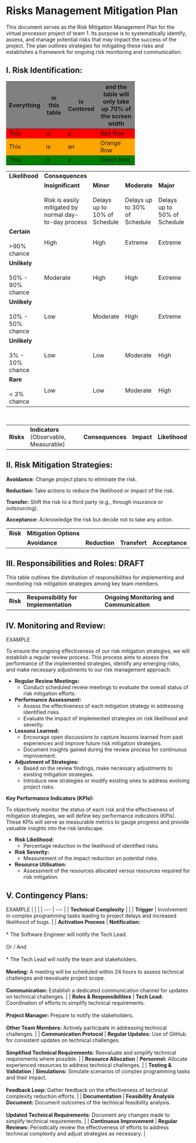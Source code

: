 # Risks Management Mitigation Plan

This document serves as the Risk Mitigation Management Plan for the virtual processor project of team 1. Its purpose is to systematically identify, assess, and manage potential risks that may impact the success of the project. The plan outlines strategies for mitigating these risks and establishes a framework for ongoing risk monitoring and communication.

## **I. Risk Identification:**

<style>
    .heatMap {
        width: 70%;
        text-align: center;
    }
    .heatMap th {
        background: grey;
        word-wrap: break-word;
        text-align: center;
    }
    .heatMap tr:nth-child(1) { background: red; }
    .heatMap tr:nth-child(2) { background: orange; }
    .heatMap tr:nth-child(3) { background: green; }
</style>

<div class="heatMap">

| Everything | in this table | is Centered | and the table will only take up 70% of the screen width | 
| -- | -- | -- | -- |
| This | is | a | Red Row |
| This | is | an | Orange Row |
| This | is | a | Green Row |

</div>

|     |     |     |     |     |     |
| --- | --- | --- | --- | --- | --- |
| **Likelihood** | **Consequences** |     |     |     |     |
|     | **Insignificant**<br><br>Risk is easily mitigated by normal day-to-day process | **Minor**<br><br>Delays up to 10% of Schedule | **Moderate**<br><br>Delays up to 30% of Schedule | **Major**<br><br>Delays up to 50% of Schedule | **Catastrophic**<br><br>Project abandoned |
| **Certain**<br><br>>90% chance | High | High | Extreme | Extreme | Extreme |
| **Unlikely**<br><br>50% - 90% chance | Moderate | High | High | Extreme | Extreme |
| **Unlikely**<br><br>10% - 50% chance | Low | Moderate | High | Extreme | Extreme |
| **Unlikely**<br><br>3% - 10% chance | Low | Low | Moderate | High | Extreme |
| **Rare**<br><br>< 3% chance | Low | Low | Moderate | High | High |

<br>

|     |     |     |     |     |
| --- | --- | --- | --- | --- |
| **Risks** | **Indicators** (Observable, Measurable) | **Consequences** | **Impact** | **Likelihood** |


## **II. Risk Mitigation Strategies:**

**Avoidance:** Change project plans to eliminate the risk.

**Reduction:** Take actions to reduce the likelihood or impact of the risk.

**Transfer:** Shift the risk to a third party (e.g., through insurance or outsourcing).

**Acceptance:** Acknowledge the risk but decide not to take any action.

|     |     |     |     |     |
| --- | --- | --- | --- | --- |
| **Risk** | **Mitigation Options** |     |     |     |
|     | **Avoidance** | **Reduction** | **Transfert** | **Acceptance** |


## **III. Responsibilities and Roles:** DRAFT

This table outlines the distribution of responsibilities for implementing and monitoring risk mitigation strategies among key team members.

|     |     |     |
| --- | --- | --- |
| **Risk** | **Responsibility for Implementation** | **Ongoing Monitoring and Communication** |


## **IV. Monitoring and Review:**

EXAMPLE

To ensure the ongoing effectiveness of our risk mitigation strategies, we will establish a regular review process. This process aims to assess the performance of the implemented strategies, identify any emerging risks, and make necessary adjustments to our risk management approach.

* **Regular Review Meetings:**
    * Conduct scheduled review meetings to evaluate the overall status of risk mitigation efforts.
* **Performance Assessment:**
    * Assess the effectiveness of each mitigation strategy in addressing identified risks.
    * Evaluate the impact of implemented strategies on risk likelihood and severity.
* **Lessons Learned:**
    * Encourage open discussions to capture lessons learned from past experiences and improve future risk mitigation strategies.
    * Document insights gained during the review process for continuous improvement.
* **Adjustment of Strategies:**
    * Based on the review findings, make necessary adjustments to existing mitigation strategies.
    * Introduce new strategies or modify existing ones to address evolving project risks.

**Key Performance Indicators (KPIs):**

To objectively monitor the status of each risk and the effectiveness of mitigation strategies, we will define key performance indicators (KPIs). These KPIs will serve as measurable metrics to gauge progress and provide valuable insights into the risk landscape.

* **Risk Likelihood:**
    * Percentage reduction in the likelihood of identified risks.
* **Risk Severity:**
    * Measurement of the impact reduction on potential risks.
* **Resource Utilisation:**
    * Assessment of the resources allocated versus resources required for risk mitigation.

## **V. Contingency Plans:**

EXAMPLE
|     |     |
| --- | --- |
| **Technical Complexity** |     |
| **Trigger** | Involvement in complex programming tasks leading to project delays and increased likelihood of bugs. |
| **Activation Process** | **Notification:**<br><br>* The Software Engineer will notify the Tech Lead.<br><br> Or / And<br><br>* The Tech Lead will notify the team and stakeholders.<br><br> **Meeting:** A meeting will be scheduled within 24 hours to assess technical challenges and reevaluate project scope.<br><br>**Communication:** Establish a dedicated communication channel for updates on technical challenges. |
| **Roles & Responsibilities** | **Tech Lead:** Coordination of efforts to simplify technical requirements.<br><br>**Project Manager:** Prepare to notify the stakeholders.<br><br>**Other Team Members:** Actively participate in addressing technical challenges. |
| **Communication Protocol** | **Regular Updates:** Use of GitHub for consistent updates on technical challenges.<br><br>**Simplified Technical Requirements:** Reevaluate and simplify technical requirements where possible. |
| **Resource Allocation** | **Personnel:** Allocate experienced resources to address technical challenges. |
| **Testing & Validation** | **Simulations:** Simulate scenarios of complex programming tasks and their impact.<br><br>**Feedback Loop:** Gather feedback on the effectiveness of technical complexity reduction efforts. |
| **Documentation** | **Feasibility Analysis Document:** Document outcomes of the technical feasibility analysis.<br><br>**Updated Technical Requirements:** Document any changes made to simplify technical requirements. |
| **Continuous Improvement** | **Regular Reviews:** Periodically review the effectiveness of efforts to address technical complexity and adjust strategies as necessary. |

